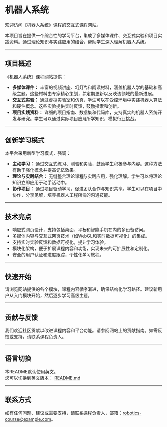 # 机器人系统

欢迎访问《机器人系统》课程的交互式课程网站。

本项目旨在提供一个综合性的学习平台，集成了多媒体课件、交互式实验和项目实践资料。通过理论知识与实践应用的结合，帮助学生深入理解机器人系统。

---

## 项目概述

《机器人系统》课程网站提供：

- **多媒体课件：** 丰富的视频讲座、幻灯片和阅读材料，涵盖机器人学的基础和高级主题。这些材料由专家精心策划，并定期更新以反映该领域的最新进展。
- **交互式实验：** 通过虚拟实验室和仿真，学生可以在受控环境中实践机器人算法和硬件概念。这些实验提供实时反馈，鼓励探索和创新。
- **项目实践资料：** 详细的项目指南、数据集和代码库，支持真实的机器人系统开发与研究。学生可以通过实际项目应用所学知识，模拟行业挑战。

---

## 创新学习模式

本平台采用新型学习模式，强调：

- **主动学习：** 通过交互式练习、测验和实验，鼓励学生积极参与内容。这种方法有助于强化概念并提高记忆效果。
- **理论与实践结合：** 无缝整合理论课程与实践应用，强化理解。学生可以将理论知识立即应用于动手活动中。
- **协作项目：** 通过项目驱动学习，促进团队合作与知识共享。学生可以在项目中协作，分享见解，培养机器人工程所需的沟通技能。

---

## 技术亮点

- 响应式网页设计，支持包括桌面、平板和智能手机在内的多设备访问。
- 多媒体内容与交互式网页技术（如WebGL和实时数据可视化）的集成。
- 支持实时实验反馈和数据可视化，提升学习体验。
- 模块化架构，便于扩展课程内容和功能，实现未来的可扩展性和定制化。
- 安全的用户认证和进度跟踪，个性化学习旅程。

---

## 快速开始

请浏览网站提供的各个模块，课程内容循序渐进，确保结构化学习路径。建议新用户从入门模块开始，然后逐步学习高级主题。

---

## 贡献与反馈

我们欢迎社区贡献以改进课程内容和平台功能。请参阅网站上的贡献指南。如需反馈或支持，请联系课程负责人。

---

## 语言切换

本README默认使用英文。  
您可以切换到英文版本： [README.md](README.md)

---

## 联系方式

如有任何问题、建议或需要支持，请联系课程负责人，邮箱：robotics-course@example.com。
